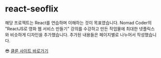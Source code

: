 # react-seoflix

해당 프로젝트는 React를 연습하며 이해하는 것이 목표였습니다.
Nomad Coder의 "ReactJS로 영화 웹 서비스 만들기" 강의를 수강하고 만든 작업물에 최대한 넷플릭스와 비슷하게 디자인을 추가했습니다. 추가된 내용들은 페이지별로 나누어서 작성했습니다.

😎 <a href="https://seodoha.github.io/react-seoflix/" target="_blank">클론 사이트 바로가기</a>
